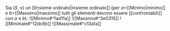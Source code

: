 Sia $(S, \leq)$ un [[Insieme ordinato|insieme ordinato]] (per $a=$[[Minimo|minimo]] e $b=$[[Massimo|massimo]] tutti gli elementi devono essere [[confrontabili]] con $a$ e $b$):
![[Minimo#^fad11a]]
![[Massimo#^3e0315]]
![[Minimale#^12dc8b]]
![[Massimale#^c13a1a]]

